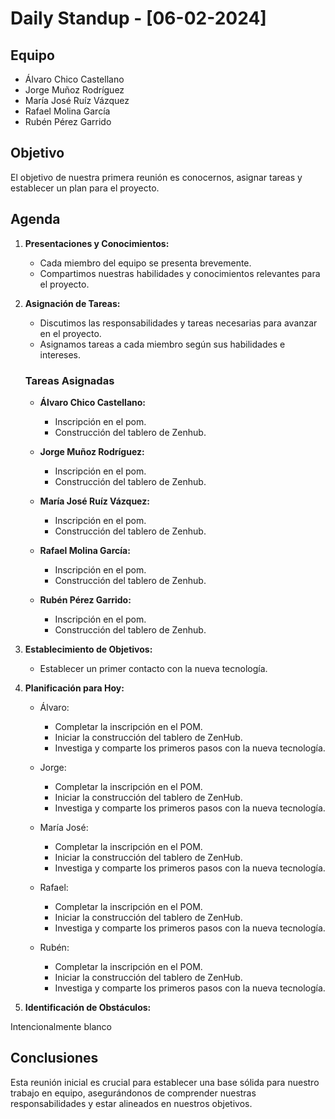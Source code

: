 # Daily Standup - [06-02-2024]

## Equipo
- Álvaro Chico Castellano
- Jorge Muñoz Rodríguez
- María José Ruíz Vázquez
- Rafael Molina García
- Rubén Pérez Garrido

## Objetivo
El objetivo de nuestra primera reunión es conocernos, asignar tareas y establecer un plan para el proyecto.

## Agenda
1. **Presentaciones y Conocimientos:**
   - Cada miembro del equipo se presenta brevemente.
   - Compartimos nuestras habilidades y conocimientos relevantes para el proyecto.

2. **Asignación de Tareas:**
   - Discutimos las responsabilidades y tareas necesarias para avanzar en el proyecto.
   - Asignamos tareas a cada miembro según sus habilidades e intereses.

   ### Tareas Asignadas
   - **Álvaro Chico Castellano:**
     - Inscripción en el pom.
     - Construcción del tablero de Zenhub.
   
   - **Jorge Muñoz Rodríguez:**
     - Inscripción en el pom.
     - Construcción del tablero de Zenhub.
   
   - **María José Ruíz Vázquez:**
     - Inscripción en el pom.
     - Construcción del tablero de Zenhub.
   
   - **Rafael Molina García:**
     - Inscripción en el pom.
     - Construcción del tablero de Zenhub.
   
   - **Rubén Pérez Garrido:**
     - Inscripción en el pom.
     - Construcción del tablero de Zenhub.

3. **Establecimiento de Objetivos:**
   - Establecer un primer contacto con la nueva tecnología.

4. **Planificación para Hoy:**
   - Álvaro: 
     - Completar la inscripción en el POM.
     - Iniciar la construcción del tablero de ZenHub.
     - Investiga y comparte los primeros pasos con la nueva tecnología.
   
   - Jorge: 
     - Completar la inscripción en el POM.
     - Iniciar la construcción del tablero de ZenHub.
     - Investiga y comparte los primeros pasos con la nueva tecnología.
   
   - María José: 
     - Completar la inscripción en el POM.
     - Iniciar la construcción del tablero de ZenHub.
     - Investiga y comparte los primeros pasos con la nueva tecnología.
   
   - Rafael: 
     - Completar la inscripción en el POM.
     - Iniciar la construcción del tablero de ZenHub.
     - Investiga y comparte los primeros pasos con la nueva tecnología.
   
   - Rubén: 
     - Completar la inscripción en el POM.
     - Iniciar la construcción del tablero de ZenHub.
     - Investiga y comparte los primeros pasos con la nueva tecnología.

5. **Identificación de Obstáculos:**

Intencionalmente blanco
  
## Conclusiones
Esta reunión inicial es crucial para establecer una base sólida para nuestro trabajo en equipo, asegurándonos de comprender nuestras responsabilidades y estar alineados en nuestros objetivos.

